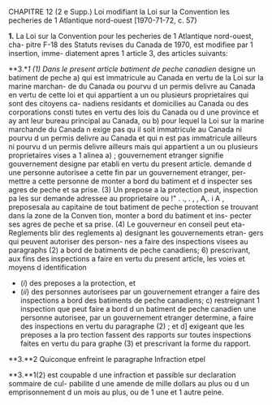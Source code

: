 CHAPITRE 12 (2 e Supp.)
Loi modifiant la Loi sur la Convention
les pecheries de 1 Atlantique nord-ouest
[1970-71-72, c. 57}

**1.** La Loi sur la Convention pour les
pecheries de 1 Atlantique nord-ouest, cha-
pitre F-18 des Statuts revises du Canada
de 1970, est modifiee par 1 insertion, imme-
diatement apres 1 article 3, des articles
suivants:

**3.**1 (1) Dans le present article
batiment de peche canadien* designe
un batiment de peche
a) qui est immatricule au Canada en
vertu de la Loi sur la marine marchan-
de du Canada ou pourvu d un permis
delivre au Canada en vertu de cette
loi et qui appartient a un ou plusieurs
proprietaires qui sont des citoyens ca-
nadiens residants et domicilies au
Canada ou des corporations consti
tutes en vertu des lois du Canada ou
d une province et ay ant leur bureau
principal au Canada, ou
b) pour lequel la Loi sur la marine
marchande du Canada n exige pas
qu il soit immatricule au Canada ni
pourvu d un permis delivre au Canada
et qui n est pas immatricule ailleurs ni
pourvu d un permis delivre ailleurs
mais qui appartient a un ou plusieurs
proprietaires vises a 1 alinea a) ;
gouvernement etranger signifie
gouvernement designe par
etabli en vertu du present article.
demande d une personne autorisee a cette
fin par un gouvernement etranger, per-
mettre a cette personne de monter a
bord du batiment et d inspecter ses agres
de peche et sa prise.
(3) Un prepose a la protection peut, inspection
pa les
sur demande adressee au proprietaire ou !" .
., . , , A,. i A , preposesala
au capitaine de tout batiment de peche protection
se trouvant dans la zone de la Conven
tion, monter a bord du batiment et ins-
pecter ses agres de peche et sa prise.
(4) Le gouverneur en conseil peut eta- Reglements
blir des reglements
a) designant les gouvernements etran-
gers qui peuvent autoriser des person-
nes a faire des inspections visees au
paragraphs (2) a bord de batiments
de peche canadiens;
6) prescrivant, aux fins des inspections
a faire en vertu du present article, les
voies et moyens d identification
  * (_i_) des preposes a la protection, et
  * (_ii_) des personnes autorisees par un
gouvernement etranger a faire des
inspections a bord des batiments de
peche canadiens;
c) restreignant 1 inspection que peut
faire a bord d un batiment de peche
canadien une personne autorisee, par
un gouvernement etranger determine,
a faire des inspections en vertu du
paragraphe (2) ; et
d] exigeant que les preposes a la pro
tection fassent des rapports sur toutes
inspections faites en vertu du para
graphe (3) et prescrivant la forme du
rapport.

**3.**2 Quiconque enfreint le paragraphe Infraction
etpel

**3.**1(2) est coupable d une infraction et
passible sur declaration sommaire de cul-
pabilite d une amende de mille dollars au
plus ou d un emprisonnement d un mois
au plus, ou de 1 une et 1 autre peine.
